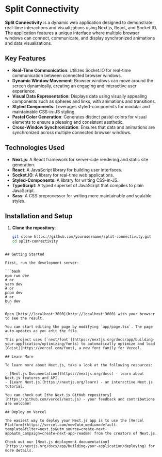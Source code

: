 # Split Connectivity

**Split Connectivity** is a dynamic web application designed to demonstrate real-time interactions and visualizations using Next.js, React, and Socket.IO. The application features a unique interface where multiple browser windows can connect, communicate, and display synchronized animations and data visualizations.

## Key Features

- **Real-Time Communication**: Utilizes Socket.IO for real-time communication between connected browser windows.
- **Dynamic Window Movement**: Browser windows can move around the screen dynamically, creating an engaging and interactive user experience.
- **Visual Data Representation**: Displays data using visually appealing components such as spheres and links, with animations and transitions.
- **Styled Components**: Leverages styled-components for modular and maintainable CSS-in-JS styling.
- **Pastel Color Generation**: Generates distinct pastel colors for visual elements to ensure a pleasing and consistent aesthetic.
- **Cross-Window Synchronization**: Ensures that data and animations are synchronized across multiple connected browser windows.

## Technologies Used

- **Next.js**: A React framework for server-side rendering and static site generation.
- **React**: A JavaScript library for building user interfaces.
- **Socket.IO**: A library for real-time web applications.
- **Styled-Components**: A library for writing CSS-in-JS.
- **TypeScript**: A typed superset of JavaScript that compiles to plain JavaScript.
- **Sass**: A CSS preprocessor for writing more maintainable and scalable styles.

## Installation and Setup

1. **Clone the repository**:
   ```sh
   git clone https://github.com/yourusername/split-connectivity.git
   cd split-connectivity
   ```

````

## Getting Started

First, run the development server:

```bash
npm run dev
# or
yarn dev
# or
pnpm dev
# or
bun dev
```

Open [http://localhost:3000](http://localhost:3000) with your browser to see the result.

You can start editing the page by modifying `app/page.tsx`. The page auto-updates as you edit the file.

This project uses [`next/font`](https://nextjs.org/docs/app/building-your-application/optimizing/fonts) to automatically optimize and load [Geist](https://vercel.com/font), a new font family for Vercel.

## Learn More

To learn more about Next.js, take a look at the following resources:

- [Next.js Documentation](https://nextjs.org/docs) - learn about Next.js features and API.
- [Learn Next.js](https://nextjs.org/learn) - an interactive Next.js tutorial.

You can check out [the Next.js GitHub repository](https://github.com/vercel/next.js) - your feedback and contributions are welcome!

## Deploy on Vercel

The easiest way to deploy your Next.js app is to use the [Vercel Platform](https://vercel.com/new?utm_medium=default-template&filter=next.js&utm_source=create-next-app&utm_campaign=create-next-app-readme) from the creators of Next.js.

Check out our [Next.js deployment documentation](https://nextjs.org/docs/app/building-your-application/deploying) for more details.
````
